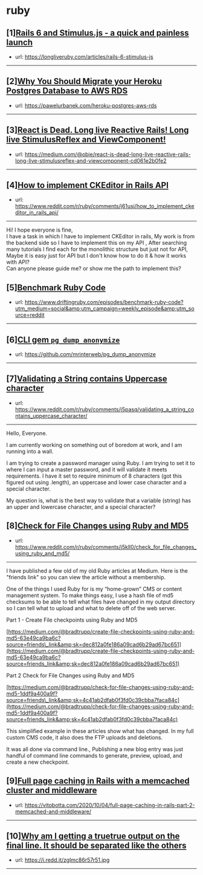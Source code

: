 # ruby
## [1][Rails 6 and Stimulus.js - a quick and painless launch](https://www.reddit.com/r/ruby/comments/j62skn/rails_6_and_stimulusjs_a_quick_and_painless_launch/)
- url: https://longliveruby.com/articles/rails-6-stimulus-js
---

## [2][Why You Should Migrate your Heroku Postgres Database to AWS RDS](https://www.reddit.com/r/ruby/comments/j61rm6/why_you_should_migrate_your_heroku_postgres/)
- url: https://pawelurbanek.com/heroku-postgres-aws-rds
---

## [3][React is Dead. Long live Reactive Rails! Long live StimulusReflex and ViewComponent!](https://www.reddit.com/r/ruby/comments/j5lteb/react_is_dead_long_live_reactive_rails_long_live/)
- url: https://medium.com/@obie/react-is-dead-long-live-reactive-rails-long-live-stimulusreflex-and-viewcomponent-cd061e2b0fe2
---

## [4][How to implement CKEditor in Rails API](https://www.reddit.com/r/ruby/comments/j61usj/how_to_implement_ckeditor_in_rails_api/)
- url: https://www.reddit.com/r/ruby/comments/j61usj/how_to_implement_ckeditor_in_rails_api/
---
Hi! I hope everyone is fine,  
I have a task in which I have to implement CKEditor in rails, My work is from the backend side so I have to implement this on my API , After searching many tutorials I find each for the monolithic structure but just not for API,    
Maybe it is easy just for API but I don't know how to do it &amp; how it works with API?    
Can anyone please guide me?  or show me the path to implement this?
## [5][Benchmark Ruby Code](https://www.reddit.com/r/ruby/comments/j5ik0n/benchmark_ruby_code/)
- url: https://www.driftingruby.com/episodes/benchmark-ruby-code?utm_medium=social&amp;utm_campaign=weekly_episode&amp;utm_source=reddit
---

## [6][CLI gem `pg_dump_anonymize`](https://www.reddit.com/r/ruby/comments/j5ngcq/cli_gem_pg_dump_anonymize/)
- url: https://github.com/mrinterweb/pg_dump_anonymize
---

## [7][Validating a String contains Uppercase character](https://www.reddit.com/r/ruby/comments/j5pasq/validating_a_string_contains_uppercase_character/)
- url: https://www.reddit.com/r/ruby/comments/j5pasq/validating_a_string_contains_uppercase_character/
---
Hello, Everyone. 

I am currently working on something out of boredom at work, and I am running into a wall. 

I am trying to create a password manager using Ruby. I am trying to set it to where I can input a master password, and it will validate it meets requirements. I have it set to require minimum of 8 characters (got this figured out using .length), an uppercase and lower case character and a special character.

My question is, what is the best way to validate that a variable (string) has an upper and lowercase character, and a special character?
## [8][Check for File Changes using Ruby and MD5](https://www.reddit.com/r/ruby/comments/j5kll0/check_for_file_changes_using_ruby_and_md5/)
- url: https://www.reddit.com/r/ruby/comments/j5kll0/check_for_file_changes_using_ruby_and_md5/
---
I have published a few old of my old Ruby articles at Medium. Here is the "friends link" so you can view the article without a membership.

One of the things I used Ruby for is my “home-grown” CMS or content management system. To make things easy, I use a hash file of md5 checksums to be able to tell what files have changed in my output directory so I can tell what to upload and what to delete off of the web server.

Part 1 - Create File checkpoints using Ruby and MD5

[https://medium.com/@bradtrupp/create-file-checkpoints-using-ruby-and-md5-63e49ca9ba6c?source=friends\_link&amp;sk=dec812a0fe186a09cad6b29ad67bc651](https://medium.com/@bradtrupp/create-file-checkpoints-using-ruby-and-md5-63e49ca9ba6c?source=friends_link&amp;sk=dec812a0fe186a09cad6b29ad67bc651)

Part 2 Check for File Changes using Ruby and MD5

[https://medium.com/@bradtrupp/check-for-file-changes-using-ruby-and-md5-1ddf9a400a9f?source=friends\_link&amp;sk=4c41ab2dfab0f3fd0c39cbba7faca84c](https://medium.com/@bradtrupp/check-for-file-changes-using-ruby-and-md5-1ddf9a400a9f?source=friends_link&amp;sk=4c41ab2dfab0f3fd0c39cbba7faca84c)

This simplified example in these articles show what has changed. In my full custom CMS code, it also does the FTP uploads and deletions. 

It was all done via command line., Publishing a new blog entry was just handful of command line commands to generate, preview, upload, and create a new checkpoint.
## [9][Full page caching in Rails with a memcached cluster and middleware](https://www.reddit.com/r/ruby/comments/j4ybw8/full_page_caching_in_rails_with_a_memcached/)
- url: https://vitobotta.com/2020/10/04/full-page-caching-in-rails-part-2-memcached-and-middleware/
---

## [10][Why am I getting a truetrue output on the final line. It should be separated like the others](https://www.reddit.com/r/ruby/comments/j5cibh/why_am_i_getting_a_truetrue_output_on_the_final/)
- url: https://i.redd.it/zglmc86r57r51.jpg
---

